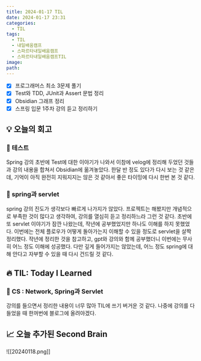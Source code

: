 ```yaml
---
title: 2024-01-17 TIL
date: 2024-01-17 23:31
categories:
  - TIL
tags:
  - TIL
  - 내일배움캠프
  - 스파르타내일배움캠프
  - 스파르타내일배움캠프TIL
image: 
path:
---
```


- [x] 프로그래머스 최소 3문제 풀기
- [x] Test와 TDD, JUnit과 Assert 문법 정리
- [x] Obsidian 그래프 정리
- [x] 스프링 입문 1주차 강의 듣고 정리하기

## 💡 오늘의 회고
### 👀 테스트
Spring 강의 초반에 Test에 대한 이야기가 나와서 이참에 velog에 정리해 두었던 것들과 강의 내용을 합쳐서 Obsidian에 옮겨놓았다. 한달 반 정도 있다가 다시 보는 것 같은데, 기억이 아직 완전히 지워지지는 않은 것 같아서 좋은 타이밍에 다시 한번 본 것 같다.

### 👀 spring과 servlet
spring 강의 진도가 생각보다 빠르게 나가지가 않았다. 프로젝트는 해봤지만 개념적으로 부족한 것이 많다고 생각하여, 강의를 열심히 듣고 정리하느라 그런 것 같다. 초반에 또 servlet 이야기가 잠깐 나왔는데, 작년에 공부했었지만 하나도 이해를 하지 못했었다. 이번에는 전체 플로우가 어떻게 돌아가는지 이해할 수 있을 정도로 servlet을 살짝 정리했다. 작년에 정리한 것을 참고하고, gpt와 강의와 함께 공부했더니 이번에는 무사히 어느 정도 이해에 성공했다. 다만 깊게 들어가지는 않았는데, 어느 정도 spring에 대해 안다고 자부할 수 있을 때 다시 건드릴 것 같다.

## 🔥 TIL: Today I Learned
### 👀 CS : Network, Spring과 Servlet
강의를 들으면서 정리한 내용이 너무 많아 TIL에 쓰기 버거운 것 같다. 나중에 강의를 다 들었을 때 한꺼번에 블로그에 올려야겠다.

## 📈 오늘 추가된 Second Brain
![[20240118.png]]